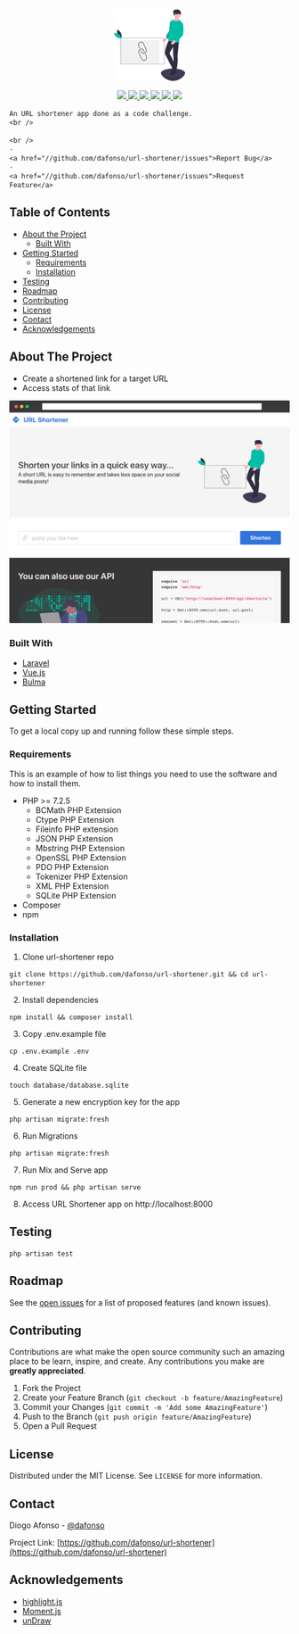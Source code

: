<!-- PROJECT LOGO -->
<br />
<p align="center">
  <a href="https://github.com/dafonso/url-shortener">
    <img src="public/img/undraw_link_shortener_mvf6.svg" alt="Logo" width="128" height="128">
  </a>
</p>
<p align="center">
    <a href="https://github.com/dafonso/url-shortener/actions?query=workflow%3ALaravel">
        <img src="https://img.shields.io/github/workflow/status/dafonso/url-shortener/Laravel">
    </a>
    <a href="https://github.com/dafonso/url-shortener/graphs/contributors">
        <img src="https://img.shields.io/github/contributors/dafonso/url-shortener.svg">
    </a>
    <a href="https://github.com/dafonso/url-shortener/network/members">
        <img src="https://img.shields.io/github/forks/dafonso/url-shortener.svg">
    </a>
    <a href="https://github.com/dafonso/url-shortener/stargazers">
        <img src="https://img.shields.io/github/stars/dafonso/url-shortener.svg">
    </a>
    <a href="https://github.com/dafonso/url-shortener/issues">
        <img src="https://img.shields.io/github/issues/dafonso/url-shortener.svg">
    </a>
    <a href="https://github.com/dafonso/url-shortener/blob/master/LICENSE.txt">
        <img src="https://img.shields.io/github/license/dafonso/url-shortener.svg">
    </a>
    
    An URL shortener app done as a code challenge. 
    <br />
    
    <br />
    ·
    <a href="//github.com/dafonso/url-shortener/issues">Report Bug</a>
    ·
    <a href="//github.com/dafonso/url-shortener/issues">Request Feature</a>  
</p>



<!-- TABLE OF CONTENTS -->
## Table of Contents

* [About the Project](#about-the-project)
  * [Built With](#built-with)
* [Getting Started](#getting-started)
  * [Requirements](#requirements)
  * [Installation](#installation)
* [Testing](#testing)
* [Roadmap](#roadmap)
* [Contributing](#contributing)
* [License](#license)
* [Contact](#contact)
* [Acknowledgements](#acknowledgements)



<!-- ABOUT THE PROJECT -->
## About The Project
* Create a shortened link for a target URL
* Access stats of that link

<p align="center">
    <img alt="URL Shortener screenshot" src="public/img/screenshot01.png" alt="Logo" width="512">
</p>


### Built With

* [Laravel](https://laravel.com/)
* [Vue.js](https://vuejs.org/)
* [Bulma](https://bulma.io/)



<!-- GETTING STARTED -->
## Getting Started

To get a local copy up and running follow these simple steps.

### Requirements

This is an example of how to list things you need to use the software and how to install them.
* PHP >= 7.2.5
   * BCMath PHP Extension
   * Ctype PHP Extension
   * Fileinfo PHP extension
   * JSON PHP Extension
   * Mbstring PHP Extension
   * OpenSSL PHP Extension
   * PDO PHP Extension
   * Tokenizer PHP Extension
   * XML PHP Extension
   * SQLite PHP Extension
* Composer
* npm

### Installation
 
1. Clone url-shortener repo
```shell script
git clone https://github.com/dafonso/url-shortener.git && cd url-shortener
```
2. Install dependencies
```shell script
npm install && composer install
```
3. Copy .env.example file
```shell script
cp .env.example .env
```
4. Create SQLite file
```shell script
touch database/database.sqlite
```
5. Generate a new encryption key for the app
```shell script
php artisan migrate:fresh
```
6. Run Migrations
```shell script
php artisan migrate:fresh
```
7. Run Mix and Serve app
```shell script
npm run prod && php artisan serve
```
8. Access URL Shortener app on http://localhost:8000

## Testing

```shell script
php artisan test
```

<!-- ROADMAP -->
## Roadmap

See the [open issues](https://github.com/dafonso/url-shortener/issues) for a list of proposed features (and known issues).



<!-- CONTRIBUTING -->
## Contributing

Contributions are what make the open source community such an amazing place to be learn, inspire, and create. Any contributions you make are **greatly appreciated**.

1. Fork the Project
2. Create your Feature Branch (`git checkout -b feature/AmazingFeature`)
3. Commit your Changes (`git commit -m 'Add some AmazingFeature'`)
4. Push to the Branch (`git push origin feature/AmazingFeature`)
5. Open a Pull Request

<!-- LICENSE -->
## License

Distributed under the MIT License. See `LICENSE` for more information.


<!-- CONTACT -->
## Contact

Diogo Afonso - [@dafonso](https://twitter.com/dafonso) 

Project Link: [https://github.com/dafonso/url-shortener](https://github.com/dafonso/url-shortener)

<!-- ACKNOWLEDGEMENTS -->
## Acknowledgements

* [highlight.js](https://highlightjs.org/)
* [Moment.js ](https://momentjs.com/)
* [unDraw](https://undraw.co/)


<!-- MARKDOWN LINKS & IMAGES -->
[contributors-shield]: https://img.shields.io/github/contributors/dafonso/url-shortener.svg
[contributors-url]: https://github.com/dafonso/url-shortener/graphs/contributors
[forks-shield]: https://img.shields.io/github/forks/dafonso/url-shortener.svg?style=flat-square
[forks-url]: https://github.com/dafonso/url-shortener/network/members
[stars-shield]: https://img.shields.io/github/stars/dafonso/url-shortener.svg?style=flat-square
[stars-url]: https://github.com/dafonso/url-shortener/stargazers
[issues-shield]: https://img.shields.io/github/issues/dafonso/url-shortener.svg?style=flat-square
[issues-url]: https://github.com/dafonso/url-shortener/issues
[license-shield]: https://img.shields.io/github/license/dafonso/url-shortener.svg?style=flat-square
[license-url]: https://github.com/dafonso/url-shortener/blob/master/LICENSE.txt
[product-screenshot]: public/img/screenshot01.png
[build-shield]: https://img.shields.io/github/workflow/status/dafonso/url-shortener/Laravel
[build-url]: https://github.com/dafonso/url-shortener/actions?query=workflow%3ALaravel
